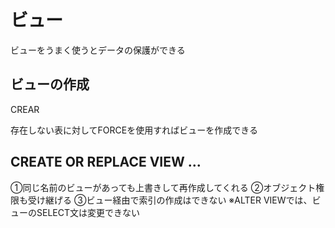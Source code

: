 # ビュー
ビューをうまく使うとデータの保護ができる
## ビューの作成

CREAR

存在しない表に対してFORCEを使用すればビューを作成できる



## CREATE OR REPLACE VIEW ...

①同じ名前のビューがあっても上書きして再作成してくれる
②オブジェクト権限も受け継げる
③ビュー経由で索引の作成はできない
※ALTER VIEWでは、ビューのSELECT文は変更できない